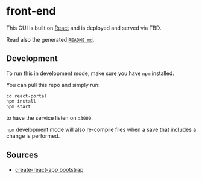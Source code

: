 # front-end

This GUI is built on [React](https://reactjs.org/) and is deployed and served via TBD.

Read also the generated [`README.md`](react-portal/README.md).

## Development

To run this in development mode, make sure you have `npm` installed.

You can pull this repo and simply run:

```shell
cd react-portal
npm install
npm start
````

to have the service listen on `:3000`.

`npm` development mode will also re-compile files when a save that includes a change is performed.

## Sources

- [create-react-app bootstrap](https://create-react-app.dev/docs/getting-started)
